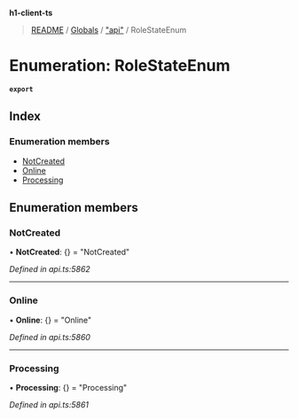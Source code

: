 **h1-client-ts**

> [README](../README.md) / [Globals](../globals.md) / ["api"](../modules/_api_.md) / RoleStateEnum

# Enumeration: RoleStateEnum

**`export`** 

## Index

### Enumeration members

* [NotCreated](_api_.rolestateenum.md#notcreated)
* [Online](_api_.rolestateenum.md#online)
* [Processing](_api_.rolestateenum.md#processing)

## Enumeration members

### NotCreated

•  **NotCreated**: {} = "NotCreated"

*Defined in api.ts:5862*

___

### Online

•  **Online**: {} = "Online"

*Defined in api.ts:5860*

___

### Processing

•  **Processing**: {} = "Processing"

*Defined in api.ts:5861*
